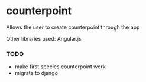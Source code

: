 # counterpoint
Allows the user to create counterpoint through the app

Other libraries used: Angular.js

### TODO
- make first species counterpoint work
- migrate to django